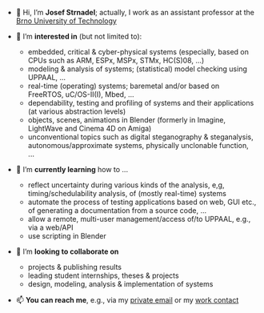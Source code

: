 - 👋 Hi, I’m **Josef Strnadel**; actually, I work as an assistant professor at the [Brno University of Technology](https://www.vut.cz)
- 👀 I’m **interested in** (but not limited to):
  - embedded, critical & cyber-physical systems (especially, based on CPUs such as ARM, ESPx, MSPx, STMx, HC(S)08, ...)
  - modeling & analysis of systems; (statistical) model checking using UPPAAL, ...
  - real-time (operating) systems; baremetal and/or based on FreeRTOS, uC/OS-II(I), Mbed, ...
  - dependability, testing and profiling of systems and their applications (at various abstraction levels)
  - objects, scenes, animations in Blender (formerly in Imagine, LightWave and Cinema 4D on Amiga)
  - unconventional topics such as digital steganography & steganalysis, autonomous/approximate systems, physically unclonable function, ...
- 🌱 I’m **currently learning** how to ...
  - reflect uncertainty during various kinds of the analysis, e,g, timing/schedulability analysis, of (mostly real-time) systems
  - automate the process of testing applications based on web, GUI etc., of generating a documentation from a source code, ...
  - allow a remote, multi-user management/access of/to UPPAAL, e.g., via a web/API
  - use scripting in Blender
- 💞️ I’m **looking to collaborate on**
  - projects & publishing results
  - leading student internships, theses & projects
  - design, modeling, analysis & implementation of systems

- 📫 **You can reach me**, e.g., via my [private email](mailto:josef.strnadel@gmail.com) or my [work contact](https://www.fit.vut.cz/person/strnadel/)

<!---
josef-strnadel/josef-strnadel is a ✨ special ✨ repository because its `README.md` (this file) appears on your GitHub profile.
You can click the Preview link to take a look at your changes.
--->
